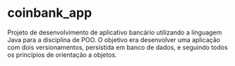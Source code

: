 # coinbank_app
Projeto de desenvolvimento de aplicativo bancário utilizando a linguagem Java para a disciplina de POO. O objetivo era desenvolver uma aplicação com dois versionamentos, persistida em banco de dados, e seguindo todos os princípios de orientação a objetos.
